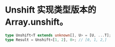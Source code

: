 # Unshift 实现类型版本的 Array.unshift。

```typescript
type Unshift<T extends unknown[], U> = [U, ...T];
type Result = Unshift<[1, 2], 0>; // [0, 1, 2,]
```
